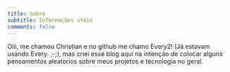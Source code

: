 ```yaml
---
title: Sobre
subtitle: Informações uteis
comments: false
---
```


Oiii, me chamou Christian e no github me chamo Every2! (Já estavam usando Every. ;-;), mas criei esse blog aqui na intenção de colocar alguns pensamentos aleatorios sobre meus projetos e tecnologia no geral.
